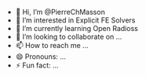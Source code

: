 - 👋 Hi, I’m @PierreChMasson
- 👀 I’m interested in Explicit FE Solvers
- 🌱 I’m currently learning Open Radioss
- 💞️ I’m looking to collaborate on ...
- 📫 How to reach me ...
- 😄 Pronouns: ...
- ⚡ Fun fact: ...

<!---
PierreChMasson/PierreChMasson is a ✨ special ✨ repository because its `README.md` (this file) appears on your GitHub profile.
You can click the Preview link to take a look at your changes.
--->
